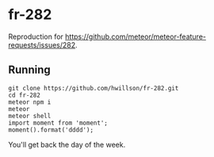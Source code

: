 # fr-282

Reproduction for https://github.com/meteor/meteor-feature-requests/issues/282.

## Running

```
git clone https://github.com/hwillson/fr-282.git
cd fr-282
meteor npm i
meteor
meteor shell
import moment from 'moment';
moment().format('dddd');
```

You'll get back the day of the week.

